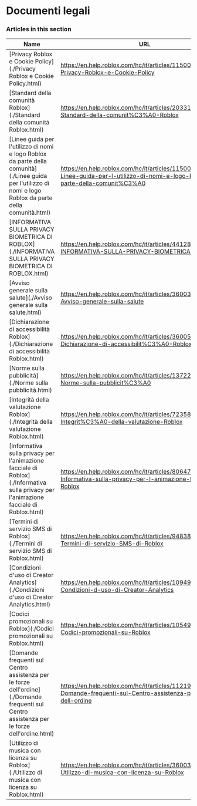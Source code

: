 # Documenti legali  
### Articles in this section
Name|URL
-|-
[Privacy Roblox e Cookie Policy](./Privacy Roblox e Cookie Policy.html) |https://en.help.roblox.com/hc/it/articles/115004630823-Privacy-Roblox-e-Cookie-Policy
[Standard della comunità Roblox](./Standard della comunità Roblox.html) |https://en.help.roblox.com/hc/it/articles/203313410-Standard-della-comunit%C3%A0-Roblox
[Linee guida per l'utilizzo di nomi e logo Roblox da parte della comunità](./Linee guida per l'utilizzo di nomi e logo Roblox da parte della comunità.html) |https://en.help.roblox.com/hc/it/articles/115001708126-Linee-guida-per-l-utilizzo-di-nomi-e-logo-Roblox-da-parte-della-comunit%C3%A0
[INFORMATIVA SULLA PRIVACY BIOMETRICA DI ROBLOX](./INFORMATIVA SULLA PRIVACY BIOMETRICA DI ROBLOX.html) |https://en.help.roblox.com/hc/it/articles/4412863575316-INFORMATIVA-SULLA-PRIVACY-BIOMETRICA-DI-ROBLOX
[Avviso generale sulla salute](./Avviso generale sulla salute.html) |https://en.help.roblox.com/hc/it/articles/360031603131-Avviso-generale-sulla-salute
[Dichiarazione di accessibilità Roblox](./Dichiarazione di accessibilità Roblox.html) |https://en.help.roblox.com/hc/it/articles/360059080071-Dichiarazione-di-accessibilit%C3%A0-Roblox
[Norme sulla pubblicità](./Norme sulla pubblicità.html) |https://en.help.roblox.com/hc/it/articles/13722260778260-Norme-sulla-pubblicit%C3%A0
[Integrità della valutazione Roblox](./Integrità della valutazione Roblox.html) |https://en.help.roblox.com/hc/it/articles/7235818866964-Integrit%C3%A0-della-valutazione-Roblox
[Informativa sulla privacy per l'animazione facciale di Roblox](./Informativa sulla privacy per l'animazione facciale di Roblox.html) |https://en.help.roblox.com/hc/it/articles/8064749848980-Informativa-sulla-privacy-per-l-animazione-facciale-di-Roblox
[Termini di servizio SMS di Roblox](./Termini di servizio SMS di Roblox.html) |https://en.help.roblox.com/hc/it/articles/9483830673556-Termini-di-servizio-SMS-di-Roblox
[Condizioni d'uso di Creator Analytics](./Condizioni d'uso di Creator Analytics.html) |https://en.help.roblox.com/hc/it/articles/10949046065044-Condizioni-d-uso-di-Creator-Analytics
[Codici promozionali su Roblox](./Codici promozionali su Roblox.html) |https://en.help.roblox.com/hc/it/articles/10549651908244-Codici-promozionali-su-Roblox
[Domande frequenti sul Centro assistenza per le forze dell'ordine](./Domande frequenti sul Centro assistenza per le forze dell'ordine.html) |https://en.help.roblox.com/hc/it/articles/11219680442260-Domande-frequenti-sul-Centro-assistenza-per-le-forze-dell-ordine
[Utilizzo di musica con licenza su Roblox](./Utilizzo di musica con licenza su Roblox.html) |https://en.help.roblox.com/hc/it/articles/360038525351-Utilizzo-di-musica-con-licenza-su-Roblox